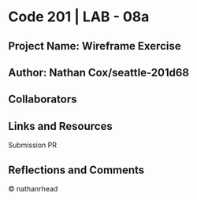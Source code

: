 # Code 201 | LAB - 08a

## Project Name: Wireframe Exercise

## Author: Nathan Cox/seattle-201d68

## Collaborators

## Links and Resources

Submission PR

## Reflections and Comments

© nathanrhead
